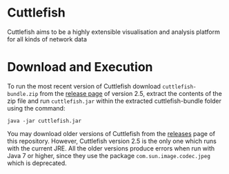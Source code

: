 # Cuttlefish
Cuttlefish aims to be a highly extensible visualisation and analysis platform for all kinds of network data

# Download and Execution

To run the most recent version of Cuttlefish download `cuttlefish-bundle.zip` from the [release page](https://github.com/dev-cuttlefish/cuttlefish/releases/tag/v2.5-beta) of version 2.5, extract the contents of the zip file and run `cuttlefish.jar` within the extracted cuttlefish-bundle folder using the command:
```
java -jar cuttlefish.jar
```
You may download older versions of Cuttlefish from the [releases](https://github.com/dev-cuttlefish/cuttlefish/releases) page of this repository. However, Cuttlefish version 2.5 is the only one which runs with the current JRE. All the older versions produce errors when run with Java 7 or higher, since they use the package `com.sun.image.codec.jpeg` which is deprecated.
